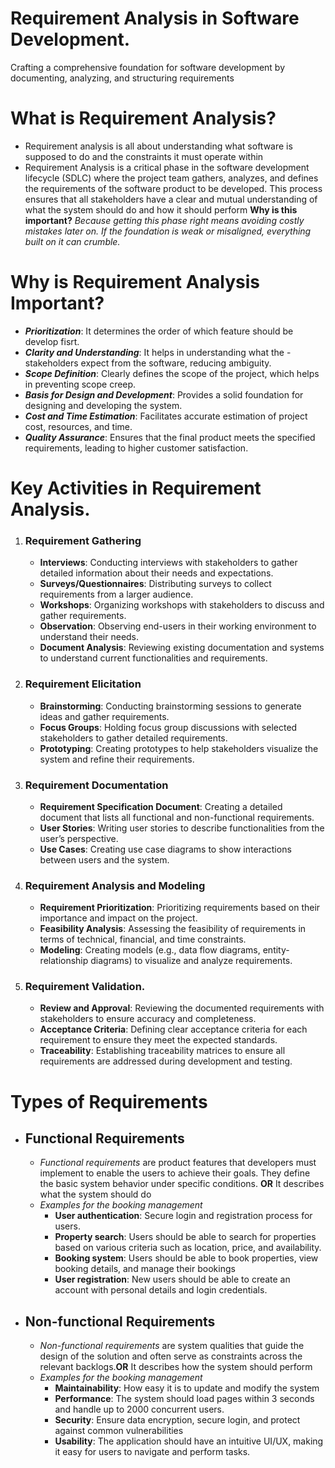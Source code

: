 # Requirement Analysis in Software Development.
Crafting a comprehensive foundation for software development by documenting, analyzing, and structuring requirements

# What is Requirement Analysis?
- Requirement analysis is all about understanding what software is supposed to do and the constraints it must operate within
- Requirement Analysis is a critical phase in the software development lifecycle (SDLC) where the project team gathers, analyzes, and defines the requirements of the software product to be developed. This process ensures that all stakeholders have a clear and mutual understanding of what the system should do and how it should perform
    __Why is this important?__
_Because getting this phase right means avoiding costly mistakes later on. If the foundation is weak or misaligned, everything built on it can crumble._
# Why is Requirement Analysis Important?
 - _**Prioritization**_: It determines the order of which feature should be develop fisrt.
 - _**Clarity and Understanding**_: It helps in understanding what the - stakeholders expect from the software, reducing ambiguity.
 - _**Scope Definition**_: Clearly defines the scope of the project, which helps in preventing scope creep.
 - _**Basis for Design and Development**_: Provides a solid foundation for designing and developing the system.
 - _**Cost and Time Estimation**_: Facilitates accurate estimation of project cost, resources, and time.
 - _**Quality Assurance**_: Ensures that the final product meets the specified requirements, leading to higher customer satisfaction.

 # Key Activities in Requirement Analysis.
1. ### __Requirement Gathering__
    - __Interviews__: Conducting interviews with stakeholders to gather detailed information about their needs and expectations.
    - __Surveys/Questionnaires__: Distributing surveys to collect requirements from a larger audience.
    - __Workshops__: Organizing workshops with stakeholders to discuss and gather requirements.
    - __Observation__: Observing end-users in their working environment to understand their needs.
    - __Document Analysis__: Reviewing existing documentation and systems to understand current functionalities and requirements.
2. ### __Requirement Elicitation__
    - __Brainstorming__: Conducting brainstorming sessions to generate ideas and gather requirements.
    - __Focus Groups__: Holding focus group discussions with selected stakeholders to gather detailed requirements.
    - __Prototyping__: Creating prototypes to help stakeholders visualize the system and refine their requirements.
3. ### __Requirement Documentation__
    - __Requirement Specification Document__: Creating a detailed document that lists all functional and non-functional requirements.
    - __User Stories__: Writing user stories to describe functionalities from the user’s perspective.
    - __Use Cases__: Creating use case diagrams to show interactions between users and the system.
4. ### __Requirement Analysis and Modeling__
    - __Requirement Prioritization__: Prioritizing requirements based on their importance and impact on the project.
    - __Feasibility Analysis__: Assessing the feasibility of requirements in terms of technical, financial, and time constraints.
    - __Modeling__: Creating models (e.g., data flow diagrams, entity-relationship diagrams) to visualize and analyze requirements.
5. ### __Requirement Validation.__
    - __Review and Approval__: Reviewing the documented requirements with stakeholders to ensure accuracy and completeness.
    - __Acceptance Criteria__: Defining clear acceptance criteria for each requirement to ensure they meet the expected standards.
    - __Traceability__: Establishing traceability matrices to ensure all requirements are addressed during development and testing.
# Types of Requirements
- ## Functional Requirements
    - _Functional requirements_ are product features that developers must implement to enable the users to achieve their goals. They define the basic system behavior under specific conditions.  __OR__ It describes what the system should do
    - _Examples for the booking management_
        - __User authentication__: Secure login and registration process for users. 
        - __Property search__: Users should be able to search for properties based on various criteria such as location, price, and availability.
        - __Booking system__: Users should be able to book properties, view booking details, and manage their bookings
        - __User registration__: New users should be able to create an account with personal details and login credentials.
- ## Non-functional Requirements 
    - _Non-functional requirements_ are system qualities that guide the design of the solution and often serve as constraints across the relevant backlogs.__OR__ It describes how the system should perform
    - _Examples for the booking management_
        - __Maintainability__: How easy it is to update and modify the system
        - __Performance__: The system should load pages within 3 seconds and handle up to 2000 concurrent users.
        - __Security__: Ensure data encryption, secure login, and protect against common vulnerabilities
        - __Usability__: The application should have an intuitive UI/UX, making it easy for users to navigate and perform tasks.